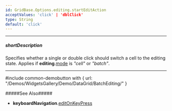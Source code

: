 ```yaml
---
id: GridBase.Options.editing.startEditAction
acceptValues: 'click' | 'dblClick'
type: String
default: 'click'
---
```

---
##### shortDescription
Specifies whether a single or double click should switch a cell to the editing state. Applies if **editing**.[mode](/api-reference/10%20UI%20Widgets/GridBase/1%20Configuration/editing/mode.md '{basewidgetpath}/Configuration/editing/#mode') is *"cell"* or *"batch"*.

---
#include common-demobutton with {
    url: "/Demos/WidgetsGallery/Demo/DataGrid/BatchEditing/"
}

#####See Also#####
- **keyboardNavigation**.[editOnKeyPress](/api-reference/10%20UI%20Widgets/GridBase/1%20Configuration/keyboardNavigation/editOnKeyPress.md '{basewidgetpath}/Configuration/keyboardNavigation/#editOnKeyPress')